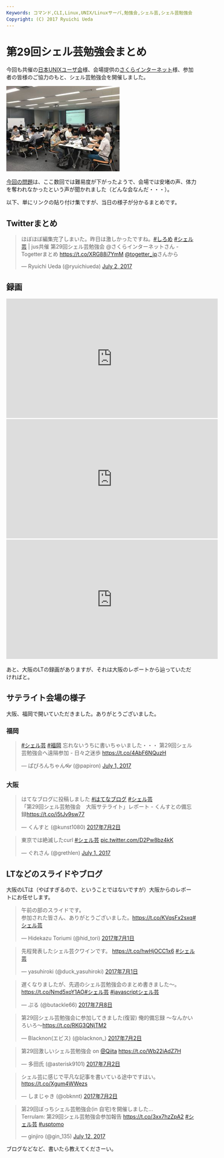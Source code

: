 ```yaml
---
Keywords: コマンド,CLI,Linux,UNIX/Linuxサーバ,勉強会,シェル芸,シェル芸勉強会
Copyright: (C) 2017 Ryuichi Ueda
---
```


# 第29回シェル芸勉強会まとめ
今回も共催の<a href="https://www.jus.or.jp/">日本UNIXユーザ会</a>様、会場提供の<a href="https://www.sakura.ad.jp/">さくらインターネット</a>様、参加者の皆様のご協力のもと、シェル芸勉強会を開催しました。

<a href="DDn5LauV0AEolHe.jpg"><img src="DDn5LauV0AEolHe-300x225.jpg" alt="" width="300" height="225" class="aligncenter size-medium wp-image-9931" /></a>



<a href="/?post=09870">今回の問題</a>は、ここ数回では難易度が下がったようで、会場では安堵の声、体力を奪われなかったという声が聞かれました（どんな会なんだ・・・）。

以下、単にリンクの貼り付け集ですが、当日の様子が分かるまとめです。

<h2>Twitterまとめ</h2>

<blockquote class="twitter-tweet" data-partner="tweetdeck"><p lang="ja" dir="ltr">ほぼほぼ編集完了しまいた。昨日は激しかったですね。<a href="https://twitter.com/hashtag/%E3%81%97%E3%82%8D%E3%82%81?src=hash">#しろめ</a> <a href="https://twitter.com/hashtag/%E3%82%B7%E3%82%A7%E3%83%AB%E8%8A%B8?src=hash">#シェル芸</a> | jus共催 第29回シェル芸勉強会 @さくらインターネットさん - Togetterまとめ <a href="https://t.co/XRG88i7YmM">https://t.co/XRG88i7YmM</a> <a href="https://twitter.com/togetter_jp">@togetter_jp</a>さんから</p>&mdash; Ryuichi Ueda (@ryuichiueda) <a href="https://twitter.com/ryuichiueda/status/881333495192199169">July 2, 2017</a></blockquote>
<script async src="//platform.twitter.com/widgets.js" charset="utf-8"></script>

<h2>録画</h2>

<iframe width="560" height="315" src="https://www.youtube.com/embed/-0DltBwo_5k" frameborder="0" allowfullscreen></iframe>

<iframe width="560" height="315" src="https://www.youtube.com/embed/GyyKvbrcRyw" frameborder="0" allowfullscreen></iframe>

<iframe width="560" height="315" src="https://www.youtube.com/embed/781cEwIQX-w" frameborder="0" allowfullscreen></iframe>

あと、大阪のLTの録画がありますが、それは大阪のレポートから辿っていただければと。

<h2>サテライト会場の様子</h2>

大阪、福岡で開いていただきました。ありがとうございました。

<h3>福岡</h3>

<blockquote class="twitter-tweet" data-partner="tweetdeck"><p lang="ja" dir="ltr"><a href="https://twitter.com/hashtag/%E3%82%B7%E3%82%A7%E3%83%AB%E8%8A%B8?src=hash">#シェル芸</a> <a href="https://twitter.com/hashtag/%E7%A6%8F%E5%B2%A1?src=hash">#福岡</a> 忘れないうちに書いちゃいました・・・ 第29回シェル芸勉強会へ遠隔参加 - 日々之迷歩 <a href="https://t.co/4AbF6NQuzH">https://t.co/4AbF6NQuzH</a></p>&mdash; ぱぴろんちゃん👓 (@papiron) <a href="https://twitter.com/papiron/status/881198132217880576">July 1, 2017</a></blockquote>
<script async src="//platform.twitter.com/widgets.js" charset="utf-8"></script>

<h3>大阪</h3>

<blockquote class="twitter-tweet" data-lang="ja"><p lang="ja" dir="ltr">はてなブログに投稿しました <a href="https://twitter.com/hashtag/%E3%81%AF%E3%81%A6%E3%81%AA%E3%83%96%E3%83%AD%E3%82%B0?src=hash">#はてなブログ</a> <a href="https://twitter.com/hashtag/%E3%82%B7%E3%82%A7%E3%83%AB%E8%8A%B8?src=hash">#シェル芸</a><br>「第29回シェル芸勉強会　大阪サテライト」レポート - くんすとの備忘録<a href="https://t.co/i5tJv9sw77">https://t.co/i5tJv9sw77</a></p>&mdash; くんすと (@kunst1080) <a href="https://twitter.com/kunst1080/status/881535147673243649">2017年7月2日</a></blockquote> <script async src="//platform.twitter.com/widgets.js" charset="utf-8"></script>

<blockquote class="twitter-tweet" data-partner="tweetdeck"><p lang="ja" dir="ltr">東京では絶滅したcurl <a href="https://twitter.com/hashtag/%E3%82%B7%E3%82%A7%E3%83%AB%E8%8A%B8?src=hash">#シェル芸</a> <a href="https://t.co/D2Pw8bz4kK">pic.twitter.com/D2Pw8bz4kK</a></p>&mdash; ぐれさん (@grethlen) <a href="https://twitter.com/grethlen/status/881053495935107072">July 1, 2017</a></blockquote>
<script async src="//platform.twitter.com/widgets.js" charset="utf-8"></script>

<h2>LTなどのスライドやブログ</h2>

大阪のLTは（やばすぎるので、ということではないですが）大阪からのレポートにお任せします。

<blockquote class="twitter-tweet" data-lang="ja"><p lang="ja" dir="ltr">午前の部のスライドです。<br>参加された皆さん、ありがとうございました。<a href="https://t.co/KVqsFx2sxq">https://t.co/KVqsFx2sxq</a><a href="https://twitter.com/hashtag/%E3%82%B7%E3%82%A7%E3%83%AB%E8%8A%B8?src=hash">#シェル芸</a></p>&mdash; Hidekazu Toriumi (@hid_tori) <a href="https://twitter.com/hid_tori/status/881021071847079938">2017年7月1日</a></blockquote>
<script async src="//platform.twitter.com/widgets.js" charset="utf-8"></script>

<blockquote class="twitter-tweet" data-lang="ja"><p lang="ja" dir="ltr">先程発表したシェル芸クワインです。 <a href="https://t.co/hwHjOCC1x6">https://t.co/hwHjOCC1x6</a> <a href="https://twitter.com/hashtag/%E3%82%B7%E3%82%A7%E3%83%AB%E8%8A%B8?src=hash">#シェル芸</a></p>&mdash; yasuhiroki (@duck_yasuhiroki) <a href="https://twitter.com/duck_yasuhiroki/status/881067438984404992">2017年7月1日</a></blockquote>
<script async src="//platform.twitter.com/widgets.js" charset="utf-8"></script>


<blockquote class="twitter-tweet" data-lang="ja"><p lang="ja" dir="ltr">遅くなりましたが、先週のシェル芸勉強会のまとめ書きました〜。<a href="https://t.co/Nmd5xoY1AO">https://t.co/Nmd5xoY1AO</a><a href="https://twitter.com/hashtag/%E3%82%B7%E3%82%A7%E3%83%AB%E8%8A%B8?src=hash">#シェル芸</a> <a href="https://twitter.com/hashtag/javascript%E3%82%B7%E3%82%A7%E3%83%AB%E8%8A%B8?src=hash">#javascriptシェル芸</a></p>&mdash; ぷる (@butackle66) <a href="https://twitter.com/butackle66/status/883552465588596737">2017年7月8日</a></blockquote> <script async src="//platform.twitter.com/widgets.js" charset="utf-8"></script>

<blockquote class="twitter-tweet" data-lang="ja"><p lang="ja" dir="ltr">第29回シェル芸勉強会に参加してきました(復習) 俺的備忘録 〜なんかいろいろ〜<a href="https://t.co/RKG3QNjTM2">https://t.co/RKG3QNjTM2</a></p>&mdash; Blacknon(エビス) (@blacknon_) <a href="https://twitter.com/blacknon_/status/881437400735469569">2017年7月2日</a></blockquote> <script async src="//platform.twitter.com/widgets.js" charset="utf-8"></script>

<blockquote class="twitter-tweet" data-lang="ja"><p lang="ja" dir="ltr">第29回激しいシェル芸勉強会 on <a href="https://twitter.com/Qiita">@Qiita</a> <a href="https://t.co/Wb22iAdZ7H">https://t.co/Wb22iAdZ7H</a></p>&mdash; 多田氏 (@asterisk9101) <a href="https://twitter.com/asterisk9101/status/881365532691243008">2017年7月2日</a></blockquote> <script async src="//platform.twitter.com/widgets.js" charset="utf-8"></script>

<blockquote class="twitter-tweet" data-lang="ja"><p lang="ja" dir="ltr">シェル芸に感じで平凡な記事を書いている途中ですはい。<a href="https://t.co/Xgum4WWezs">https://t.co/Xgum4WWezs</a></p>&mdash; しまじゃき (@obknnt) <a href="https://twitter.com/obknnt/status/881654863507070976">2017年7月2日</a></blockquote>
<script async src="//platform.twitter.com/widgets.js" charset="utf-8"></script>

<blockquote class="twitter-tweet" data-partner="tweetdeck"><p lang="ja" dir="ltr">第29回ぼっちシェル芸勉強会(in 自宅)を開催しました...<br>Terrulam: 第29回シェル芸勉強会参加報告 <a href="https://t.co/3xx7hzZpA2">https://t.co/3xx7hzZpA2</a> <a href="https://twitter.com/hashtag/%E3%82%B7%E3%82%A7%E3%83%AB%E8%8A%B8?src=hash">#シェル芸</a> <a href="https://twitter.com/hashtag/usptomo?src=hash">#usptomo</a></p>&mdash; ginjiro (@gin_135) <a href="https://twitter.com/gin_135/status/884980843822944262">July 12, 2017</a></blockquote>
<script async src="//platform.twitter.com/widgets.js" charset="utf-8"></script>

ブログなどなど、書いたら教えてくださーい。
